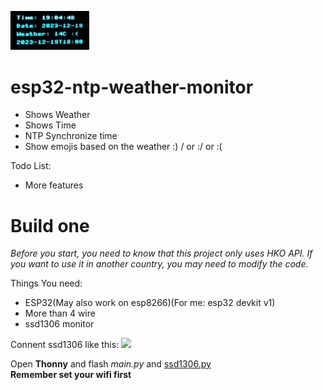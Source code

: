 
<img src="https://github.com/503badgateway/esp32-ntp-weather-monitor/blob/main/img.jpeg?raw=true" style="width: 25%"></img>
# esp32-ntp-weather-monitor  
 - Shows Weather
 - Shows Time
 - NTP Synchronize time
 - Show emojis based on the weather :) / or :/ or :(

Todo List:
 - More features
# Build one
*Before you start, you need to know that this project only uses HKO API. If you want to use it in another country, you may need to modify the code.*

Things You need:    
 - ESP32(May also work on esp8266)(For me: esp32 devkit v1) 
 - More than 4 wire  
 - ssd1306 monitor  

Connent ssd1306 like this:
<img src="https://i0.wp.com/randomnerdtutorials.com/wp-content/uploads/2019/05/ESP32_OLED.png?w=873&quality=100&strip=all&ssl=1" style="width: 25%"></img>  

Open **Thonny** and flash *main.py* and [ssd1306.py](https://github.com/stlehmann/micropython-ssd1306/blob/master/ssd1306.py)  
**Remember set your wifi first**


